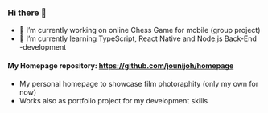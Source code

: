 ### Hi there 👋

- 🔭 I’m currently working on online Chess Game for mobile (group project)
- 🌱 I’m currently learning TypeScript, React Native and Node.js Back-End -development

#### My Homepage repository:  https://github.com/jounijoh/homepage 
- My personal homepage to showcase film photoraphity (only my own for now)
- Works also as portfolio project for my development skills
